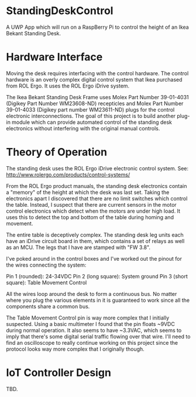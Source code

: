 # StandingDeskControl
A UWP App which will run on a RaspBerry Pi to control the height of an Ikea Bekant Standing Desk.

# Hardware Interface
Moving the desk requires interfacing with the control hardware. The control hardware is an overly complex digital control system that Ikea purchased from ROL Ergo. It uses the ROL Ergo iDrive system.

The Ikea Bekant Standing Desk Frame uses Molex Part Number 39-01-4031 (Digikey Part Number WM23608-ND) recepticles and Molex Part Number 39-01-4033 (Digikey part number WM23611-ND) plugs for the control electronic interconnections. The goal of this project is to build another plug-in module which can provide automated control of the standing desk electronics without interfering with the original manual controls.

# Theory of Operation
The standing desk uses the ROL Ergo iDrive electronic control system. See: http://www.rolergo.com/products/control-systems/

From the ROL Ergo product manuals, the standing desk electronics contain a "memory" of the height at which the desk was last set. Taking the electronics apart I discovered that there are no limit switches which control the table. Instead, I suspect that there are current sensors in the motor control electronics which detect when the motors are under high load. It uses this to detect the top and bottom of the table during homing and movement.

The entire table is deceptively complex. The standing desk leg units each have an iDrive circuit board in them, which contains a set of relays as well as an MCU. The legs that I have are stamped with "FW 3.8".

I've poked around in the control boxes and I've worked out the pinout for the wires connecting the system:

Pin 1 (rounded): 24-34VDC
Pin 2 (long square): System ground
Pin 3 (short square): Table Movement Control

All the wires loop around the desk to form a continuous bus. No matter where you plug the various elements in it is guaranteed to work since all the components share a common bus.

The Table Movement Control pin is way more complex that I initially suspected. Using a basic multimeter I found that the pin floats ~9VDC during normal operation. It also seems to have ~3.3VAC, which seems to imply that there's some digital serial traffic flowing over that wire. I'll need to find an oscilloscope to really continue working on this project since the protocol looks way more complex that I originally though.

# IoT Controller Design

TBD.
